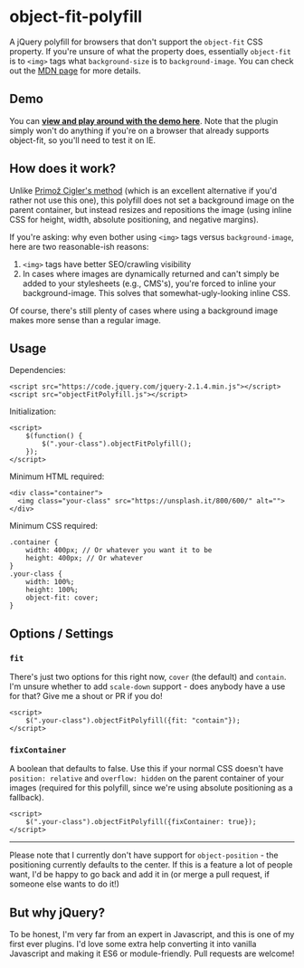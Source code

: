 # object-fit-polyfill
A jQuery polyfill for browsers that don't support the `object-fit` CSS property. If you're unsure of what the property does, essentially `object-fit` is to `<img>` tags what `background-size` is to `background-image`. You can check out the [MDN page](https://developer.mozilla.org/en-US/docs/Web/CSS/object-fit) for more details.

## Demo

You can **[view and play around with the demo here](http://)**. Note that the plugin simply won't do anything if you're on a browser that already supports object-fit, so you'll need to test it on IE.

## How does it work?

Unlike [Primož Cigler's method](https://medium.com/@primozcigler/neat-trick-for-css-object-fit-fallback-on-edge-and-other-browsers-afbc53bbb2c3#.17fpxgk0w) (which is an excellent alternative if you'd rather not use this one), this polyfill does not set a background image on the parent container, but instead resizes and repositions the image (using inline CSS for height, width, absolute positioning, and negative margins).

If you're asking: why even bother using `<img>` tags versus `background-image`, here are two reasonable-ish reasons:

1. `<img>` tags have better SEO/crawling visibility
2. In cases where images are dynamically returned and can't simply be added to your stylesheets (e.g., CMS's), you're forced to inline your background-image. This solves that somewhat-ugly-looking inline CSS.

Of course, there's still plenty of cases where using a background image makes more sense than a regular image.

## Usage

Dependencies:

```
<script src="https://code.jquery.com/jquery-2.1.4.min.js"></script>
<script src="objectFitPolyfill.js"></script>
```

Initialization:

```
<script>
	$(function() {
		$(".your-class").objectFitPolyfill();
	});
</script>
```

Minimum HTML required:

```
<div class="container">
  <img class="your-class" src="https://unsplash.it/800/600/" alt="">
</div>
```

Minimum CSS required:

```
.container {
	width: 400px; // Or whatever you want it to be
	height: 400px; // Or whatever
}
.your-class {
	width: 100%;
	height: 100%;
	object-fit: cover;
}
```

## Options / Settings

### `fit`

There's just two options for this right now, `cover` (the default) and `contain`. I'm unsure whether to add `scale-down` support - does anybody have a use for that? Give me a shout or PR if you do!

```
<script>
	$(".your-class").objectFitPolyfill({fit: "contain"});
</script>
```

### `fixContainer`

A boolean that defaults to false. Use this if your normal CSS doesn't have `position: relative` and `overflow: hidden` on the parent container of your images (required for this polyfill, since we're using absolute positioning as a fallback).

```
<script>
	$(".your-class").objectFitPolyfill({fixContainer: true});
</script>
```

---

Please note that I currently don't have support for `object-position` - the positioning currently defaults to the center. If this is a feature a lot of people want, I'd be happy to go back and add it in (or merge a pull request, if someone else wants to do it!)

## But why jQuery?

To be honest, I'm very far from an expert in Javascript, and this is one of my first ever plugins. I'd love some extra help converting it into vanilla Javascript and making it ES6 or module-friendly. Pull requests are welcome!
